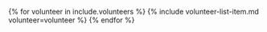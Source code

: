 
{% for volunteer in include.volunteers %}
  {% include volunteer-list-item.md volunteer=volunteer %}
{% endfor %}
